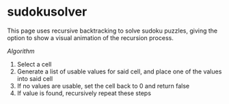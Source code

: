# sudokusolver

This page uses recursive backtracking to solve sudoku puzzles, giving the option to show a visual animation of the recursion process.

<i>Algorithm</i>
  <ol>
  <li>Select a cell</li>
  <li>Generate a list of usable values for said cell, and place one of the values into said cell</li>
  <li>If no values are usable, set the cell back to 0 and return false</li>
  <li>If value is found, recursively repeat these steps</li>
  </ol>
